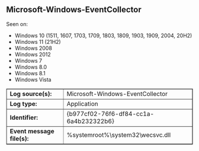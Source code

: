 ## Microsoft-Windows-EventCollector

Seen on:
* Windows 10 (1511, 1607, 1703, 1709, 1803, 1809, 1903, 1909, 2004, 20H2)
* Windows 11 (21H2)
* Windows 2008
* Windows 2012
* Windows 7
* Windows 8.0
* Windows 8.1
* Windows Vista

<table border="1" class="docutils">
  <tbody>
    <tr>
      <td><b>Log source(s):</b></td>
      <td>Microsoft-Windows-EventCollector</td>
    </tr>
    <tr>
      <td><b>Log type:</b></td>
      <td>Application</td>
    </tr>
    <tr>
      <td><b>Identifier:</b></td>
      <td>{b977cf02-76f6-df84-cc1a-6a4b232322b6}</td>
    </tr>
    <tr>
      <td><b>Event message file(s):</b></td>
      <td>%systemroot%\system32\wecsvc.dll</td>
    </tr>
  </tbody>
</table>

&nbsp;

